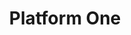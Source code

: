 ---
layout: p1
title: Platform One
permalink: /p1
sections:
    hero:
        header: Sign up for Platform One and Mattermost
        video: https://vimeo.com/showcase/8144814/embed
    main:
        background-color: fff
        header: Ecosystem
        descriptor: Here at Tron, we partner with the Air Force’s Platform One (P1) organization as the foundation our apps are built on. Having mission apps with mobile access is possible because they live and operate within the P1’s architecture and security. The key to accessing Mattermost, or any other mission app on P, is the Single Sign On (SSO). This allows you to work on any device with internet, using a single password. All of this is available to anyone with a .mil email and CAC card.
        image: /portfolio/puckboard/p1/images/ecosystem.png
        image-alt: Platform One Ecosystem
    splitColumns:
      - background-color: 454355
        header: Get Started with P1 and Mattermost
        video: https://vimeo.com/showcase/8215297/embed
        moduleHeader: Mattermost
        moduleSubHeader: Our communication platform.
        expandedDescription: MatterMost has become the gateway to bringing the Air Force into the 21st century. Communication is no longer an issue within your unit. MatterMost combines security and usability in order to get the job done. You can use your common access card or just a regular username/password/2way authenticator to access this tool. Keep your members informed, involved, and innovative with this application. Join us on our continuing journey of digital transformation.
        buttons:
          - text: Get Started
            link: https://chat.il4.dso.mil/signup_user_complete/?id=6et69u6g9prnd8i59b8yw9n7zw
          - text: Onboarding Guide w/ Mobile
            link: /portfolio/puckboard/p1/resources/P1_Onboarding_Guide_Mobile.pptx
          # - text: Other
          #   link: 
      - background-color: fff
        video: https://player.vimeo.com/video/514033742
        moduleHeader: Mattermost / Puckboard Integration
        moduleSubHeader: Streamline operations. Instantly communicate with your crew.
        expandedDescription: The Mattermost / Puckboard integration was built by Airmen coders and is slated to be released very shortly! Soon you will be able to create Mattermost channels with your crew with the touch of a button, allowing you to communicate directly with the SARM and aircrew. Coming soon. 
        # buttons:
        #   - text: Learn More
        #     link: 
    resources:
      - background-color: fff
        header: Onboarding Guides
        descriptor: Resources for creating a PlatformOne account and gaining access to Mattermost and other mission apps.
        cards:
          - image: /portfolio/puckboard/p1/images/mobile.svg
            imageLink: /portfolio/puckboard/p1/resources/MM_CONEMP_Attach 2.docx
            imageHeader: Command Post Resources
            imageDescriptor: From CP troops, For CP troops. Best practices compiled from several MAF bases using mattermost for more than a year already.
            buttonText: Guide
          - image: /portfolio/puckboard/p1/images/paper.svg
            imageLink: /portfolio/puckboard/p1/resources/MM_Onboarding_Guide_NonMobile.pdf
            imageHeader: Onboarding Guide Non-Mobile
            imageDescriptor: For members who never anticipate using Mattermost on a mobile device (ie. AOC FMs)
            buttonText: Guide
          - image: /portfolio/puckboard/p1/images/plane.svg
            imageLink: /portfolio/puckboard/p1/resources/MM_CONEMP.docx
            imageHeader: AMC/AOC CONEMP
            imageDescriptor: The AMC & 618th AOC implementaion CONEMP of Mattermost use for C2
            buttonText: Guide
    end:
        header: Use the same P1 login to access your unit's schedule anywhere with Puckboard
        descriptor: Get started today or contact us
        buttons:
          - text: Get started with Puckboard
            url: puckboard
            isInternal: 'yes'
        background-color: fff
        

---